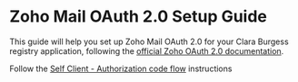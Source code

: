 # Zoho Mail OAuth 2.0 Setup Guide

This guide will help you set up Zoho Mail OAuth 2.0 for your Clara Burgess registry application, following the [official Zoho OAuth 2.0 documentation](https://www.zoho.com/mail/help/api/using-oauth-2.html#step-by-step-guide).

Follow the [Self Client - Authorization code flow](https://www.zoho.com/accounts/protocol/oauth/self-client/authorization-code-flow.html) instructions